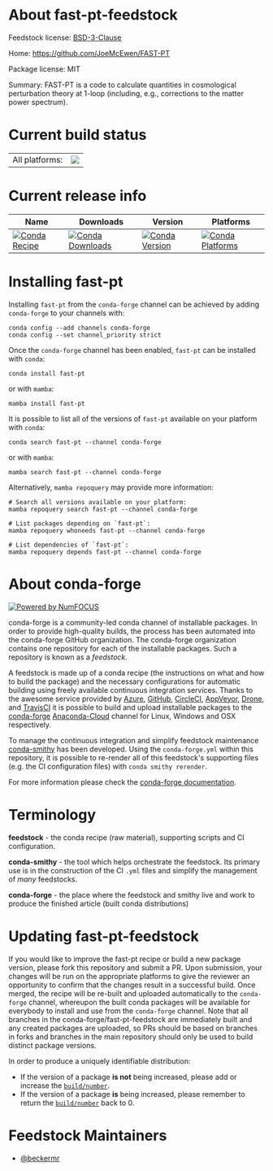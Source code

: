 About fast-pt-feedstock
=======================

Feedstock license: [BSD-3-Clause](https://github.com/conda-forge/fast-pt-feedstock/blob/main/LICENSE.txt)

Home: https://github.com/JoeMcEwen/FAST-PT

Package license: MIT

Summary: FAST-PT is a code to calculate quantities in cosmological perturbation theory
at 1-loop (including, e.g., corrections to the matter power spectrum).


Current build status
====================


<table><tr><td>All platforms:</td>
    <td>
      <a href="https://dev.azure.com/conda-forge/feedstock-builds/_build/latest?definitionId=9658&branchName=main">
        <img src="https://dev.azure.com/conda-forge/feedstock-builds/_apis/build/status/fast-pt-feedstock?branchName=main">
      </a>
    </td>
  </tr>
</table>

Current release info
====================

| Name | Downloads | Version | Platforms |
| --- | --- | --- | --- |
| [![Conda Recipe](https://img.shields.io/badge/recipe-fast--pt-green.svg)](https://anaconda.org/conda-forge/fast-pt) | [![Conda Downloads](https://img.shields.io/conda/dn/conda-forge/fast-pt.svg)](https://anaconda.org/conda-forge/fast-pt) | [![Conda Version](https://img.shields.io/conda/vn/conda-forge/fast-pt.svg)](https://anaconda.org/conda-forge/fast-pt) | [![Conda Platforms](https://img.shields.io/conda/pn/conda-forge/fast-pt.svg)](https://anaconda.org/conda-forge/fast-pt) |

Installing fast-pt
==================

Installing `fast-pt` from the `conda-forge` channel can be achieved by adding `conda-forge` to your channels with:

```
conda config --add channels conda-forge
conda config --set channel_priority strict
```

Once the `conda-forge` channel has been enabled, `fast-pt` can be installed with `conda`:

```
conda install fast-pt
```

or with `mamba`:

```
mamba install fast-pt
```

It is possible to list all of the versions of `fast-pt` available on your platform with `conda`:

```
conda search fast-pt --channel conda-forge
```

or with `mamba`:

```
mamba search fast-pt --channel conda-forge
```

Alternatively, `mamba repoquery` may provide more information:

```
# Search all versions available on your platform:
mamba repoquery search fast-pt --channel conda-forge

# List packages depending on `fast-pt`:
mamba repoquery whoneeds fast-pt --channel conda-forge

# List dependencies of `fast-pt`:
mamba repoquery depends fast-pt --channel conda-forge
```


About conda-forge
=================

[![Powered by
NumFOCUS](https://img.shields.io/badge/powered%20by-NumFOCUS-orange.svg?style=flat&colorA=E1523D&colorB=007D8A)](https://numfocus.org)

conda-forge is a community-led conda channel of installable packages.
In order to provide high-quality builds, the process has been automated into the
conda-forge GitHub organization. The conda-forge organization contains one repository
for each of the installable packages. Such a repository is known as a *feedstock*.

A feedstock is made up of a conda recipe (the instructions on what and how to build
the package) and the necessary configurations for automatic building using freely
available continuous integration services. Thanks to the awesome service provided by
[Azure](https://azure.microsoft.com/en-us/services/devops/), [GitHub](https://github.com/),
[CircleCI](https://circleci.com/), [AppVeyor](https://www.appveyor.com/),
[Drone](https://cloud.drone.io/welcome), and [TravisCI](https://travis-ci.com/)
it is possible to build and upload installable packages to the
[conda-forge](https://anaconda.org/conda-forge) [Anaconda-Cloud](https://anaconda.org/)
channel for Linux, Windows and OSX respectively.

To manage the continuous integration and simplify feedstock maintenance
[conda-smithy](https://github.com/conda-forge/conda-smithy) has been developed.
Using the ``conda-forge.yml`` within this repository, it is possible to re-render all of
this feedstock's supporting files (e.g. the CI configuration files) with ``conda smithy rerender``.

For more information please check the [conda-forge documentation](https://conda-forge.org/docs/).

Terminology
===========

**feedstock** - the conda recipe (raw material), supporting scripts and CI configuration.

**conda-smithy** - the tool which helps orchestrate the feedstock.
                   Its primary use is in the construction of the CI ``.yml`` files
                   and simplify the management of *many* feedstocks.

**conda-forge** - the place where the feedstock and smithy live and work to
                  produce the finished article (built conda distributions)


Updating fast-pt-feedstock
==========================

If you would like to improve the fast-pt recipe or build a new
package version, please fork this repository and submit a PR. Upon submission,
your changes will be run on the appropriate platforms to give the reviewer an
opportunity to confirm that the changes result in a successful build. Once
merged, the recipe will be re-built and uploaded automatically to the
`conda-forge` channel, whereupon the built conda packages will be available for
everybody to install and use from the `conda-forge` channel.
Note that all branches in the conda-forge/fast-pt-feedstock are
immediately built and any created packages are uploaded, so PRs should be based
on branches in forks and branches in the main repository should only be used to
build distinct package versions.

In order to produce a uniquely identifiable distribution:
 * If the version of a package **is not** being increased, please add or increase
   the [``build/number``](https://docs.conda.io/projects/conda-build/en/latest/resources/define-metadata.html#build-number-and-string).
 * If the version of a package **is** being increased, please remember to return
   the [``build/number``](https://docs.conda.io/projects/conda-build/en/latest/resources/define-metadata.html#build-number-and-string)
   back to 0.

Feedstock Maintainers
=====================

* [@beckermr](https://github.com/beckermr/)

